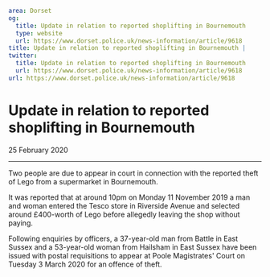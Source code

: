 ```yaml
area: Dorset
og:
  title: Update in relation to reported shoplifting in Bournemouth
  type: website
  url: https://www.dorset.police.uk/news-information/article/9618
title: Update in relation to reported shoplifting in Bournemouth |
twitter:
  title: Update in relation to reported shoplifting in Bournemouth
  url: https://www.dorset.police.uk/news-information/article/9618
url: https://www.dorset.police.uk/news-information/article/9618
```

# Update in relation to reported shoplifting in Bournemouth

25 February 2020

* * *

Two people are due to appear in court in connection with the reported theft of Lego from a supermarket in Bournemouth.

It was reported that at around 10pm on Monday 11 November 2019 a man and woman entered the Tesco store in Riverside Avenue and selected around £400-worth of Lego before allegedly leaving the shop without paying.

Following enquiries by officers, a 37-year-old man from Battle in East Sussex and a 53-year-old woman from Hailsham in East Sussex have been issued with postal requisitions to appear at Poole Magistrates' Court on Tuesday 3 March 2020 for an offence of theft.
